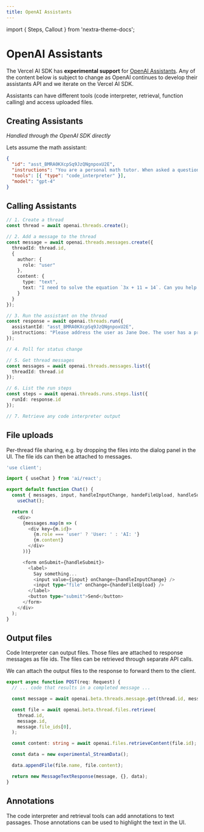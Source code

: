 ```yaml
---
title: OpenAI Assistants
---
```


import { Steps, Callout } from 'nextra-theme-docs';

# OpenAI Assistants

The Vercel AI SDK has **experimental support** for [OpenAI Assistants](https://openai.com/TODO).
Any of the content below is subject to change as OpenAI continues to develop their assistants API and we iterate on the Vercel AI SDK.

Assistants can have different tools (code interpreter, retrieval, function calling) and access uploaded files.

## Creating Assistants

_Handled through the OpenAI SDK directly_

Lets assume the math assistant:

```json
{
  "id": "asst_BMRA0KXcpSq9JzQNgnpoxU2E",
  "instructions": "You are a personal math tutor. When asked a question, write and run Python code to answer the question.",
  "tools": [{ "type": "code_interpreter" }],
  "model": "gpt-4"
}
```

## Calling Assistants

```ts
// 1. Create a thread
const thread = await openai.threads.create();

// 2. Add a message to the thread
const message = await openai.threads.messages.create({
  threadId: thread.id,
  {
    author: {
      role: "user"
    },
    content: {
      type: "text",
      text: "I need to solve the equation `3x + 11 = 14`. Can you help me?"
    }
  }
});

// 3. Run the assistant on the thread
const response = await openai.threads.run({
  assistantId: "asst_BMRA0KXcpSq9JzQNgnpoxU2E",
  instructions: "Please address the user as Jane Doe. The user has a premium account."
});

// 4. Poll for status change

// 5. Get thread messages
const messages = await openai.threads.messages.list({
  threadId: thread.id
});

// 6. List the run steps
const steps = await openai.threads.runs.steps.list({
  runId: response.id
});

// 7. Retrieve any code interpreter output
```

## File uploads

Per-thread file sharing, e.g. by dropping the files into the dialog panel in the UI. The file ids can then be attached to messages.

```ts
'use client';

import { useChat } from 'ai/react';

export default function Chat() {
  const { messages, input, handleInputChange, handeFileUpload, handleSubmit } =
    useChat();

  return (
    <div>
      {messages.map(m => (
        <div key={m.id}>
          {m.role === 'user' ? 'User: ' : 'AI: '}
          {m.content}
        </div>
      ))}

      <form onSubmit={handleSubmit}>
        <label>
          Say something...
          <input value={input} onChange={handleInputChange} />
          <input type="file" onChange={handeFileUpload} />
        </label>
        <button type="submit">Send</button>
      </form>
    </div>
  );
}
```

## Output files

Code Interpreter can output files. Those files are attached to response messages as file ids. The files can be retrieved through separate API calls.

We can attach the output files to the response to forward them to the client.

```ts
export async function POST(req: Request) {
  // ... code that results in a completed message ...

  const message = await openai.beta.threads.message.get(thread.id, message.id);

  const file = await openai.beta.thread.files.retrieve(
    thread.id,
    message.id,
    message.file_ids[0],
  );

  const content: string = await openai.files.retrieveContent(file.id);

  const data = new experimental_StreamData();

  data.appendFile(file.name, file.content);

  return new MessageTextResponse(message, {}, data);
}
```

## Annotations

The code interpreter and retrieval tools can add annotations to text passages. Those annotations can be used to highlight the text in the UI.
